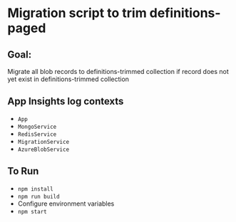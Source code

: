 # Migration script to trim definitions-paged

## Goal:

Migrate all blob records to definitions-trimmed collection if record does not yet exist in definitions-trimmed collection

## App Insights log contexts

-   `App`
-   `MongoService`
-   `RedisService`
-   `MigrationService`
-   `AzureBlobService`

## To Run

-   `npm install`
-   `npm run build`
-   Configure environment variables
-   `npm start`
